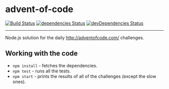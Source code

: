 # advent-of-code
[![Build Status](https://travis-ci.org/gbranchaudrubenovitch/advent-of-code.svg?branch=master)](https://travis-ci.org/gbranchaudrubenovitch/advent-of-code)
[![dependencies Status](https://david-dm.org/gbranchaudrubenovitch/advent-of-code/status.svg)](https://david-dm.org/gbranchaudrubenovitch/advent-of-code)
[![devDependencies Status](https://david-dm.org/gbranchaudrubenovitch/advent-of-code/dev-status.svg)](https://david-dm.org/gbranchaudrubenovitch/advent-of-code?type=dev)
___

Node.js solution for the daily http://adventofcode.com/ challenges.

## Working with the code
* `npm install` - fetches the dependencies.
* `npm test` - runs all the tests.
* `npm start` - prints the results of all of the challenges (except the slow ones).
